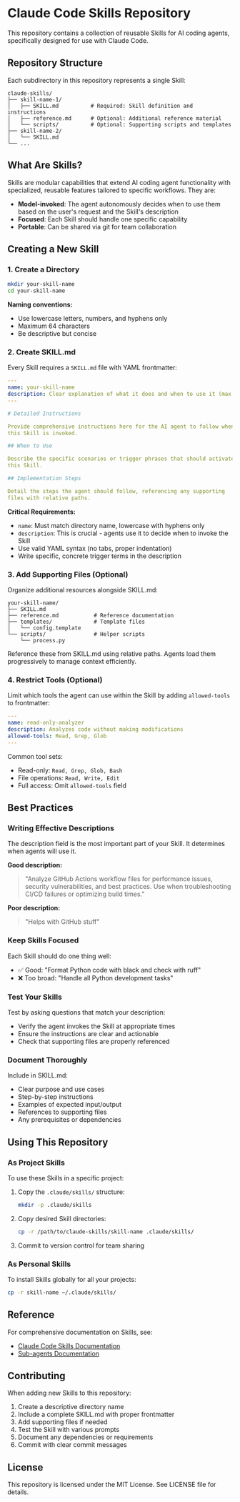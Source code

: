 # Claude Code Skills Repository

This repository contains a collection of reusable Skills for AI coding agents, specifically designed for use with Claude Code.

## Repository Structure

Each subdirectory in this repository represents a single Skill:

```
claude-skills/
├── skill-name-1/
│   ├── SKILL.md          # Required: Skill definition and instructions
│   ├── reference.md      # Optional: Additional reference material
│   └── scripts/          # Optional: Supporting scripts and templates
├── skill-name-2/
│   └── SKILL.md
└── ...
```

## What Are Skills?

Skills are modular capabilities that extend AI coding agent functionality with specialized, reusable features tailored to specific workflows. They are:

- **Model-invoked**: The agent autonomously decides when to use them based on the user's request and the Skill's description
- **Focused**: Each Skill should handle one specific capability
- **Portable**: Can be shared via git for team collaboration

## Creating a New Skill

### 1. Create a Directory

```bash
mkdir your-skill-name
cd your-skill-name
```

**Naming conventions:**
- Use lowercase letters, numbers, and hyphens only
- Maximum 64 characters
- Be descriptive but concise

### 2. Create SKILL.md

Every Skill requires a `SKILL.md` file with YAML frontmatter:

```yaml
---
name: your-skill-name
description: Clear explanation of what it does and when to use it (max 1024 chars)
---

# Detailed Instructions

Provide comprehensive instructions here for the AI agent to follow when
this Skill is invoked.

## When to Use

Describe the specific scenarios or trigger phrases that should activate
this Skill.

## Implementation Steps

Detail the steps the agent should follow, referencing any supporting
files with relative paths.
```

**Critical Requirements:**
- `name`: Must match directory name, lowercase with hyphens only
- `description`: This is crucial - agents use it to decide when to invoke the Skill
- Use valid YAML syntax (no tabs, proper indentation)
- Write specific, concrete trigger terms in the description

### 3. Add Supporting Files (Optional)

Organize additional resources alongside SKILL.md:

```
your-skill-name/
├── SKILL.md
├── reference.md           # Reference documentation
├── templates/             # Template files
│   └── config.template
└── scripts/               # Helper scripts
    └── process.py
```

Reference these from SKILL.md using relative paths. Agents load them progressively to manage context efficiently.

### 4. Restrict Tools (Optional)

Limit which tools the agent can use within the Skill by adding `allowed-tools` to frontmatter:

```yaml
---
name: read-only-analyzer
description: Analyzes code without making modifications
allowed-tools: Read, Grep, Glob
---
```

Common tool sets:
- Read-only: `Read, Grep, Glob, Bash`
- File operations: `Read, Write, Edit`
- Full access: Omit `allowed-tools` field

## Best Practices

### Writing Effective Descriptions

The description field is the most important part of your Skill. It determines when agents will use it.

**Good description:**
> "Analyze GitHub Actions workflow files for performance issues, security vulnerabilities, and best practices. Use when troubleshooting CI/CD failures or optimizing build times."

**Poor description:**
> "Helps with GitHub stuff"

### Keep Skills Focused

Each Skill should do one thing well:
- ✅ Good: "Format Python code with black and check with ruff"
- ❌ Too broad: "Handle all Python development tasks"

### Test Your Skills

Test by asking questions that match your description:
- Verify the agent invokes the Skill at appropriate times
- Ensure the instructions are clear and actionable
- Check that supporting files are properly referenced

### Document Thoroughly

Include in SKILL.md:
- Clear purpose and use cases
- Step-by-step instructions
- Examples of expected input/output
- References to supporting files
- Any prerequisites or dependencies

## Using This Repository

### As Project Skills

To use these Skills in a specific project:

1. Copy the `.claude/skills/` structure:
   ```bash
   mkdir -p .claude/skills
   ```

2. Copy desired Skill directories:
   ```bash
   cp -r /path/to/claude-skills/skill-name .claude/skills/
   ```

3. Commit to version control for team sharing

### As Personal Skills

To install Skills globally for all your projects:

```bash
cp -r skill-name ~/.claude/skills/
```

## Reference

For comprehensive documentation on Skills, see:
- [Claude Code Skills Documentation](https://docs.claude.com/en/docs/claude-code/skills.md)
- [Sub-agents Documentation](https://docs.claude.com/en/docs/claude-code/sub-agents.md)

## Contributing

When adding new Skills to this repository:

1. Create a descriptive directory name
2. Include a complete SKILL.md with proper frontmatter
3. Add supporting files if needed
4. Test the Skill with various prompts
5. Document any dependencies or requirements
6. Commit with clear commit messages

## License

This repository is licensed under the MIT License. See LICENSE file for details.

